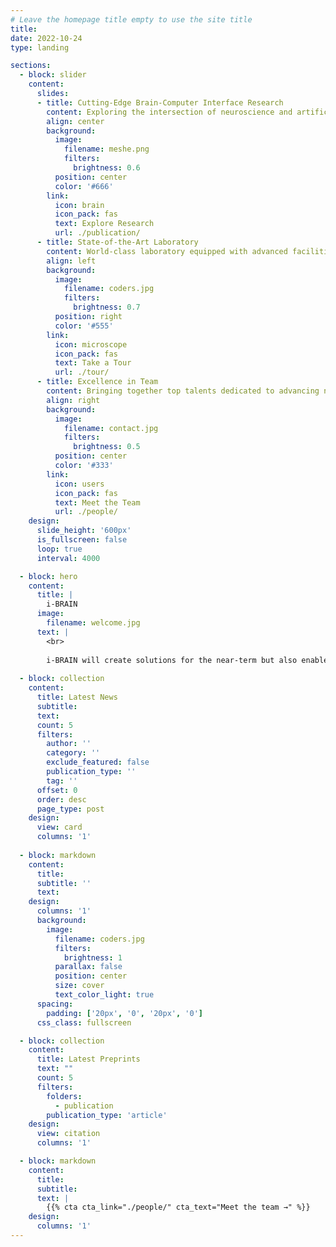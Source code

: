 ```yaml
---
# Leave the homepage title empty to use the site title
title:
date: 2022-10-24
type: landing

sections:
  - block: slider
    content:
      slides:
      - title: Cutting-Edge Brain-Computer Interface Research
        content: Exploring the intersection of neuroscience and artificial intelligence to develop next-generation brain-computer interface technologies
        align: center
        background:
          image:
            filename: meshe.png
            filters:
              brightness: 0.6
          position: center
          color: '#666'
        link:
          icon: brain
          icon_pack: fas
          text: Explore Research
          url: ./publication/
      - title: State-of-the-Art Laboratory
        content: World-class laboratory equipped with advanced facilities to support groundbreaking research initiatives
        align: left
        background:
          image:
            filename: coders.jpg
            filters:
              brightness: 0.7
          position: right
          color: '#555'
        link:
          icon: microscope
          icon_pack: fas
          text: Take a Tour
          url: ./tour/
      - title: Excellence in Team
        content: Bringing together top talents dedicated to advancing neural engineering and biomedical engineering
        align: right
        background:
          image:
            filename: contact.jpg
            filters:
              brightness: 0.5
          position: center
          color: '#333'
        link:
          icon: users
          icon_pack: fas
          text: Meet the Team
          url: ./people/
    design:
      slide_height: '600px'
      is_fullscreen: false
      loop: true
      interval: 4000

  - block: hero
    content:
      title: |
        i-BRAIN
      image:
        filename: welcome.jpg
      text: |
        <br>
        
        i-BRAIN will create solutions for the near-term but also enable future advances and treatments that today may be considered the realm of science fiction.
  
  - block: collection
    content:
      title: Latest News
      subtitle:
      text:
      count: 5
      filters:
        author: ''
        category: ''
        exclude_featured: false
        publication_type: ''
        tag: ''
      offset: 0
      order: desc
      page_type: post
    design:
      view: card
      columns: '1'
  
  - block: markdown
    content:
      title:
      subtitle: ''
      text:
    design:
      columns: '1'
      background:
        image: 
          filename: coders.jpg
          filters:
            brightness: 1
          parallax: false
          position: center
          size: cover
          text_color_light: true
      spacing:
        padding: ['20px', '0', '20px', '0']
      css_class: fullscreen

  - block: collection
    content:
      title: Latest Preprints
      text: ""
      count: 5
      filters:
        folders:
          - publication
        publication_type: 'article'
    design:
      view: citation
      columns: '1'

  - block: markdown
    content:
      title:
      subtitle:
      text: |
        {{% cta cta_link="./people/" cta_text="Meet the team →" %}}
    design:
      columns: '1'
---
```

